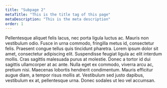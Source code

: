 ```yaml
---
title: "Subpage 2"
metaTitle: "This is the title tag of this page"
metaDescription: "This is the meta description"
order: 1
---
```


Pellentesque aliquet felis lacus, nec porta ligula luctus ac. Mauris non vestibulum odio. Fusce in urna commodo, fringilla metus id, consectetur felis. Praesent congue tellus quis tincidunt pharetra. Lorem ipsum dolor sit amet, consectetur adipiscing elit. Suspendisse feugiat ligula ac elit interdum mollis. Cras sagittis malesuada purus at molestie. Donec a tortor id dui sagittis ullamcorper at ac ante. Nulla eget ex commodo, viverra arcu ac, pretium nisi. Maecenas lobortis hendrerit condimentum. Mauris efficitur augue diam, a tempor risus mollis at. Vestibulum sed justo dapibus, vestibulum ex at, pellentesque urna. Donec sodales ut leo vel accumsan.
